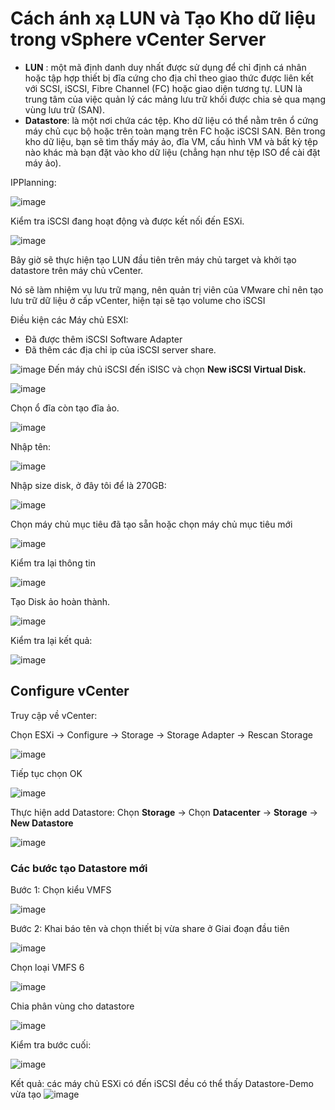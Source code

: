 # Cách ánh xạ LUN và Tạo Kho dữ liệu trong vSphere vCenter Server
* **LUN** : một mã định danh duy nhất được sử dụng để chỉ định cá nhân hoặc tập hợp thiết bị đĩa cứng cho địa chỉ theo giao thức được liên kết với SCSI, iSCSI, Fibre Channel (FC) hoặc giao diện tương tự. LUN là trung tâm của việc quản lý các mảng lưu trữ khối được chia sẻ qua mạng vùng lưu trữ (SAN).
* **Datastore**: là một nơi chứa các tệp. Kho dữ liệu có thể nằm trên ổ cứng máy chủ cục bộ hoặc trên toàn mạng trên FC hoặc iSCSI SAN. Bên trong kho dữ liệu, bạn sẽ tìm thấy máy ảo, đĩa VM, cấu hình VM và bất kỳ tệp nào khác mà bạn đặt vào kho dữ liệu (chẳng hạn như tệp ISO để cài đặt máy ảo).

IPPlanning:

![image](/images/Screenshot_179.png)

Kiểm tra iSCSI đang hoạt động và được kết nối đến ESXi.

![image](/images/Screenshot_180.png)

Bây giờ sẽ thực hiện tạo LUN đầu tiên trên máy chủ target và khởi tạo datastore trên  máy chủ vCenter.

Nó sẽ làm nhiệm vụ lưu trữ mạng, nên quản trị viên của VMware chỉ nên tạo lưu trữ dữ liệu ở cấp vCenter, hiện tại sẽ tạo volume cho iSCSI

Điều kiện các Máy chủ ESXI:
* Đã được thêm iSCSI Software Adapter
* Đã thêm các địa chỉ ip của iSCSI server share.

![image](/images/Screenshot_198.png)
Đến máy chủ iSCSI đến iSISC và chọn **New iSCSI Virtual Disk.**

![image](/images/Screenshot_181.png)

Chọn ổ đĩa còn tạo đĩa ảo.

![image](/images/Screenshot_182.png)

Nhập tên:

![image](/images/Screenshot_183.png)

Nhập size disk, ở đây tôi để là 270GB:

![image](/images/Screenshot_184.png)

Chọn máy chủ mục tiêu đã tạo sẵn hoặc chọn máy chủ mục tiêu mới

![image](/images/Screenshot_185.png)

Kiểm tra lại thông tin

![image](/images/Screenshot_186.png)

Tạo Disk ảo hoàn thành.

![image](/images/Screenshot_187.png)

Kiểm tra lại kết quả:

![image](/images/Screenshot_188.png)

## Configure vCenter
Truy cập về vCenter:

Chọn ESXi -> Configure -> Storage -> Storage Adapter -> Rescan Storage

![image](/images/Screenshot_189.png)

Tiếp tục chọn OK

![image](/images/Screenshot_190.png)

Thực hiện add Datastore: Chọn **Storage** -> Chọn **Datacenter** -> **Storage** -> **New Datastore**

![image](/images/Screenshot_191.png)

### Các bước tạo Datastore mới
Bước 1: Chọn kiểu VMFS

![image](/images/Screenshot_192.png)

Bước 2: Khai báo tên và chọn thiết bị vừa share ở Giai đoạn đầu tiên

![image](/images/Screenshot_193.png)

Chọn loại VMFS 6

![image](/images/Screenshot_194.png)

Chia phân vùng cho datastore

![image](/images/Screenshot_195.png)

Kiểm tra bước cuối:

![image](/images/Screenshot_196.png)

Kết quả: các máy chủ ESXi có đến iSCSI đều có thể thấy Datastore-Demo vừa tạo
![image](/images/Screenshot_197.png)
